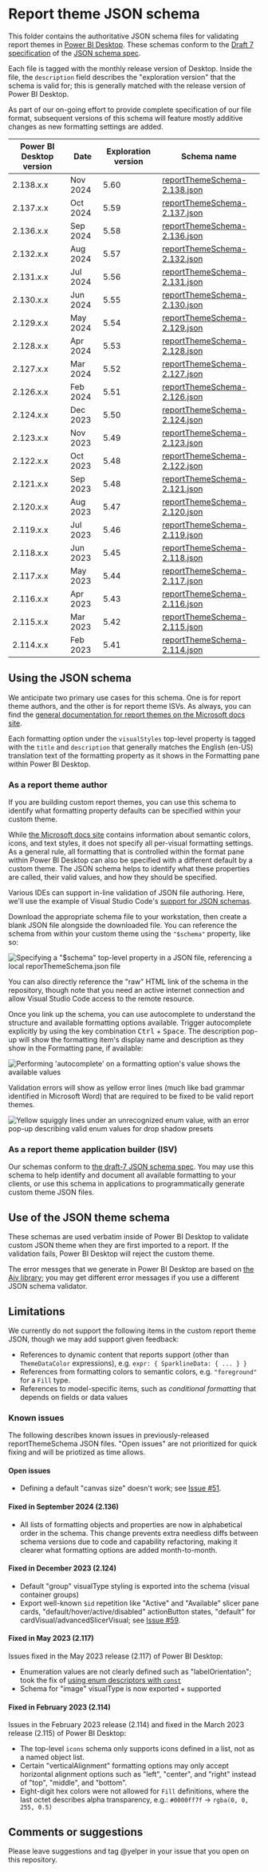 # Report theme JSON schema

This folder contains the authoritative JSON schema files for validating report themes in [Power BI Desktop](https://powerbi.microsoft.com/desktop/).  These schemas conform to the [Draft 7 specification](https://json-schema.org/specification-links.html#draft-7) of the [JSON schema spec](https://json-schema.org/specification.html).

Each file is tagged with the monthly release version of Desktop.  Inside the file, the `description` field describes the "exploration version" that the schema is valid for; this is generally matched with the release version of Power BI Desktop.

As part of our on-going effort to provide complete specification of our file format, subsequent versions of this schema will feature mostly additive changes as new formatting settings are added.

| Power BI Desktop version | Date     |  Exploration version | Schema name                                                    |
|--------------------------|----------|----------------------|----------------------------------------------------------------|
| 2.138.x.x                | Nov 2024 | 5.60                 | [reportThemeSchema-2.138.json](./reportThemeSchema-2.138.json) |
| 2.137.x.x                | Oct 2024 | 5.59                 | [reportThemeSchema-2.137.json](./reportThemeSchema-2.137.json) |
| 2.136.x.x                | Sep 2024 | 5.58                 | [reportThemeSchema-2.136.json](./reportThemeSchema-2.136.json) |
| 2.132.x.x                | Aug 2024 | 5.57                 | [reportThemeSchema-2.132.json](./reportThemeSchema-2.132.json) |
| 2.131.x.x                | Jul 2024 | 5.56                 | [reportThemeSchema-2.131.json](./reportThemeSchema-2.131.json) |
| 2.130.x.x                | Jun 2024 | 5.55                 | [reportThemeSchema-2.130.json](./reportThemeSchema-2.130.json) |
| 2.129.x.x                | May 2024 | 5.54                 | [reportThemeSchema-2.129.json](./reportThemeSchema-2.129.json) |
| 2.128.x.x                | Apr 2024 | 5.53                 | [reportThemeSchema-2.128.json](./reportThemeSchema-2.128.json) |
| 2.127.x.x                | Mar 2024 | 5.52                 | [reportThemeSchema-2.127.json](./reportThemeSchema-2.127.json) |
| 2.126.x.x                | Feb 2024 | 5.51                 | [reportThemeSchema-2.126.json](./reportThemeSchema-2.126.json) |
| 2.124.x.x                | Dec 2023 | 5.50                 | [reportThemeSchema-2.124.json](./reportThemeSchema-2.124.json) |
| 2.123.x.x                | Nov 2023 | 5.49                 | [reportThemeSchema-2.123.json](./reportThemeSchema-2.123.json) |
| 2.122.x.x                | Oct 2023 | 5.48                 | [reportThemeSchema-2.122.json](./reportThemeSchema-2.122.json) |
| 2.121.x.x                | Sep 2023 | 5.48                 | [reportThemeSchema-2.121.json](./reportThemeSchema-2.121.json) |
| 2.120.x.x                | Aug 2023 | 5.47                 | [reportThemeSchema-2.120.json](./reportThemeSchema-2.120.json) |
| 2.119.x.x                | Jul 2023 | 5.46                 | [reportThemeSchema-2.119.json](./reportThemeSchema-2.119.json) |
| 2.118.x.x                | Jun 2023 | 5.45                 | [reportThemeSchema-2.118.json](./reportThemeSchema-2.118.json) |
| 2.117.x.x                | May 2023 | 5.44                 | [reportThemeSchema-2.117.json](./reportThemeSchema-2.117.json) |
| 2.116.x.x                | Apr 2023 | 5.43                 | [reportThemeSchema-2.116.json](./reportThemeSchema-2.116.json) |
| 2.115.x.x                | Mar 2023 | 5.42                 | [reportThemeSchema-2.115.json](./reportThemeSchema-2.115.json) |
| 2.114.x.x                | Feb 2023 | 5.41                 | [reportThemeSchema-2.114.json](./reportThemeSchema-2.114.json) |

## Using the JSON schema

We anticipate two primary use cases for this schema.  One is for report theme authors, and the other is for report theme ISVs.  As always, you can find the [general documentation for report themes on the Microsoft docs site](https://learn.microsoft.com/power-bi/create-reports/desktop-report-themes).

Each formatting option under the `visualStyles` top-level property is tagged with the `title` and `description` that generally matches the English (en-US) translation text of the formatting property as it shows in the Formatting pane within Power BI Desktop.

### As a report theme author

If you are building custom report themes, you can use this schema to identify what formatting property defaults can be specified within your custom theme.

While [the Microsoft docs site](https://learn.microsoft.com/power-bi/create-reports/desktop-report-themes#report-theme-json-file-format) contains information about semantic colors, icons, and text styles, it does not specify all per-visual formatting settings.  As a general rule, all formatting that is controlled within the format pane within Power BI Desktop can also be specified with a different default by a custom theme.  The JSON schema helps to identify what these properties are called, their valid values, and how they should be specified.

Various IDEs can support in-line validation of JSON file authoring.  Here, we'll use the example of Visual Studio Code's [support for JSON schemas](https://code.visualstudio.com/docs/languages/json#_json-schemas-and-settings).

Download the appropriate schema file to your workstation, then create a blank JSON file alongside the downloaded file.  You can reference the schema from within your custom theme using the `"$schema"` property, like so:

![Specifying a "$schema" top-level property in a JSON file, referencing a local reporThemeSchema.json file](images/schema-spec.png)

You can also directly reference the "raw" HTML link of the schema in the repository, though note that you need an active internet connection and allow Visual Studio Code access to the remote resource.

Once you link up the schema, you can use autocomplete to understand the structure and available formatting options available.  Trigger autocomplete explicitly by using the key combination <kbd>Ctrl</kbd> + <kbd>Space</kbd>.  The description pop-up will show the formatting item's display name and description as they show in the Formatting pane, if available:

![Performing 'autocomplete' on a formatting option's value shows the available values](images/autocomplete.png)

Validation errors will show as yellow error lines (much like bad grammar identified in Microsoft Word) that are required to be fixed to be valid report themes.

![Yellow squiggly lines under an unrecognized enum value, with an error pop-up describing valid enum values for drop shadow presets](images/errors.png)

### As a report theme application builder (ISV)

Our schemas conform to [the draft-7 JSON schema spec](https://json-schema.org/specification-links.html#draft-7).  You may use this schema to help identify and document all available formatting to your clients, or use this schema in applications to programmatically generate custom theme JSON files.

## Use of the JSON theme schema

These schemas are used verbatim inside of Power BI Desktop to validate custom JSON theme when they are first imported to a report.  If the validation fails, Power BI Desktop will reject the custom theme.

The error messges that we generate in Power BI Desktop are based on [the Ajv library](https://ajv.js.org/); you may get different error messages if you use a different JSON schema validator.

## Limitations

We currently do not support the following items in the custom report theme JSON, though we may add support given feedback:
* References to dynamic content that reports support (other than `ThemeDataColor` expressions), e.g. `expr: { SparklineData: { ... } }`
* References from formatting colors to semantic colors, e.g. `"foreground"` for a `Fill` type.
* References to model-specific items, such as _conditional formatting_ that depends on fields or data values

### Known issues
The following describes known issues in previously-released reportThemeSchema JSON files.  "Open issues" are not prioritized for quick fixing and will be priotized as time allows.

#### Open issues

* Defining a default "canvas size" doesn't work; see [Issue #51](https://github.com/microsoft/powerbi-desktop-samples/issues/51).

#### Fixed in September 2024 (2.136)

* All lists of formatting objects and properties are now in alphabetical order in the schema.  This change prevents extra needless diffs between schema versions due to code and capability refactoring, making it clearer what formatting options are added month-to-month.

#### Fixed in December 2023 (2.124)

* Default "group" visualType styling is exported into the schema (visual container groups)
* Export well-known `$id` repetition like "Active" and "Available" slicer pane cards, "default/hover/active/disabled" actionButton states, "default" for cardVisual/advancedSlicerVisual; see [Issue #59](https://github.com/microsoft/powerbi-desktop-samples/issues/59).

#### Fixed in May 2023 (2.117)
Issues fixed in the May 2023 release (2.117) of Power BI Desktop:
* Enumeration values are not clearly defined such as "labelOrientation"; took the fix of [using enum descriptors with `const`](https://github.com/json-schema-org/json-schema-spec/issues/57#issuecomment-247861695)
* Schema for "image" visualType is now exported + supported

#### Fixed in February 2023 (2.114)
Issues in the February 2023 release (2.114) and fixed in the March 2023 release (2.115) of Power BI Desktop:
* The top-level `icons` schema only supports icons defined in a list, not as a named object list.
* Certain "verticalAlignment" formatting options may only accept horizontal alignment options such as "left", "center", and "right" instead of "top", "middle", and "bottom".
* Eight-digit hex colors were not allowed for `Fill` definitions, where the last octet describes alpha transparency, e.g.: `#0000ff7f` -> `rgba(0, 0, 255, 0.5)`


## Comments or suggestions

Please leave suggestions and tag @yelper in your issue that you open on this repository.

